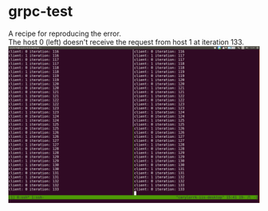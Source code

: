# grpc-test
A recipe for reproducing the error.  
The host 0 (left) doesn't receive the request from host 1 at iteration 133.
![screenshot](https://raw.githubusercontent.com/CaryLorrk/grpc-test/master/screenshot.png)
